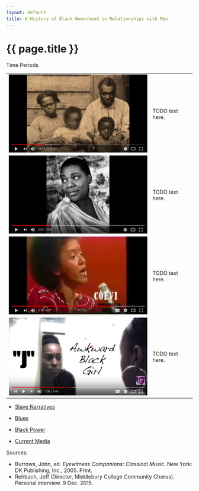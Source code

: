 ```yaml
---
layout: default
title: A History of Black Womanhood in Relationships with Men
---
```


<h1>{{ page.title }}</h1>

Time Periods
<!-- TODO center this. -->

<table class="bw-overview">
  <tr>
    <td>
      <a href="./slave-narratives">
      <img src="/img/photos/small/bw-slave-narratives.png" alt="Slave narratives">
      </a>
    </td>
    <td>
      TODO text here.
    </td>
  </tr>
  <tr>
    <td>
      <a href="./blues">
      <img src="/img/photos/small/bw-bessie-smith.png" alt="Bessie Smith: Thinking Blues">
      </a>
    </td>
    <td>
      TODO text here.
    </td>
  </tr>
  <tr>
    <td>
      <a href="./black-power">
      <img src="/img/photos/small/bw-nikki-giovanni.png" alt="Nikki Giovanni: Reading from Gemini">
      </a>
    </td>
    <td>
      TODO text here.
    </td>
  </tr>
  <tr>
    <td>
      <a href="./current">
      <img src="/img/photos/small/bw-awkward-black-girl.png" alt="Awkward Black Girl: Season 1, Episode 1">
      </a>
    </td>
    <td>
      TODO text here.
    </td>
  </tr>
</table>

* [Slave Narratives](./slave-narratives)


* [Blues](./blues)

* [Black Power](./black-power)

* [Current Media](./current)


Sources:

* Burrows, John, ed. *Eyewitness Companions: Classical Music*. New York:
DK Publishing, Inc., 2005. Print.
* Rehbach, Jeff (Director, Middlebury College Community Chorus). Personal
interview. 9 Dec. 2015.
